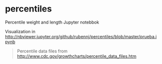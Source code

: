 # percentiles
Percentile weight and length Jupyter notebbok

Visualization in http://nbviewer.jupyter.org/github/rubennj/percentiles/blob/master/prueba.ipynb

> Percentile data files from http://www.cdc.gov/growthcharts/percentile_data_files.htm
